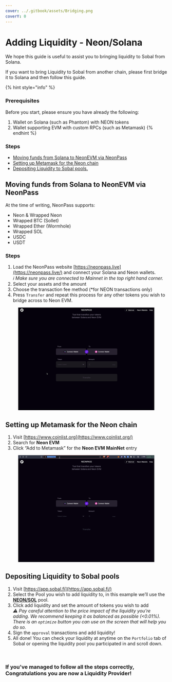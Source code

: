 ```yaml
---
cover: ../.gitbook/assets/Bridging.png
coverY: 0
---
```


# Adding Liquidity - Neon/Solana

We hope this guide is useful to assist you to bringing liquidity to Sobal from Solana.

If you want to bring Liquidity to Sobal from another chain, please first bridge it to Solana and then follow this guide.

{% hint style="info" %}
### Prerequisites <a href="#980d" id="980d"></a>

Before you start, please ensure you have already the following:

1. Wallet on Solana (such as Phantom) with NEON tokens
2. Wallet supporting EVM with custom RPCs (such as Metamask)
{% endhint %}

### Steps <a href="#79f6" id="79f6"></a>

* [Moving funds from Solana to NeonEVM via NeonPass](adding-liquidity-neon-solana.md#7f20)
* [Setting up Metamask for the Neon chain](adding-liquidity-neon-solana.md#31e2)
* [Depositing Liquidity to Sobal pools.](adding-liquidity-neon-solana.md#f96d)

## Moving funds from Solana to NeonEVM via NeonPass <a href="#7f20" id="7f20"></a>

At the time of writing, NeonPass supports:

* Neon & Wrapped Neon
* Wrapped BTC (Sollet)
* Wrapped Ether (Wormhole)
* Wrapped SOL
* USDC
* USDT

### Steps <a href="#7e5c" id="7e5c"></a>

1. Load the NeonPass website [https://neonpass.live](https://neonpass.live/) and connect your Solana and Neon wallets.\
   _ℹ️ Make sure you are connected to Mainnet in the top right hand corner._
2. Select your assets and the amount
3. Choose the transaction fee method (\*for NEON transactions only)
4. Press `Transfer` and repeat this process for any other tokens you wish to bridge across to Neon EVM.

<figure><img src="../.gitbook/assets/Connecting to neonpass.gif" alt=""><figcaption></figcaption></figure>

## Setting up Metamask for the Neon chain <a href="#31e2" id="31e2"></a>

1. Visit [https://www.coinlist.org](https://www.coinlist.org/)
2. Search for **Neon EVM**
3. Click “Add to Metamask” for the **Neon EVM MainNet** entry



<figure><img src="../.gitbook/assets/Chainlist.gif" alt=""><figcaption></figcaption></figure>

## Depositing Liquidity to Sobal pools <a href="#f96d" id="f96d"></a>

1. Visit [https://app.sobal.fi](https://app.sobal.fi/)
2. Select the Pool you wish to add liquidity to, in this example we’ll use the [**NEON/SOL**](https://app.sobal.fi/#/neon/pool/0xb04aba41dc9ed9b1c534b8239c4ffdfc526c5409000200000000000000000004) pool.
3. Click add liquidity and set the amount of tokens you wish to add\
   _⚠️ Pay careful attention to the price impact of the liquidity you’re adding. We recommend keeping it as balanced as possible (<0.01%). There is an `optimize` button you can use on the screen that will help you do so._
4. Sign the `approval` transactions and add liquidity!
5. All done! You can check your liquidity at anytime on the `Portfolio` tab of Sobal or opening the liquidity pool you participated in and scroll down.



<figure><img src="../.gitbook/assets/add liquidity.gif" alt=""><figcaption></figcaption></figure>

### If you've managed to follow all the steps correctly, Congratulations you are now a Liquidity Provider!
